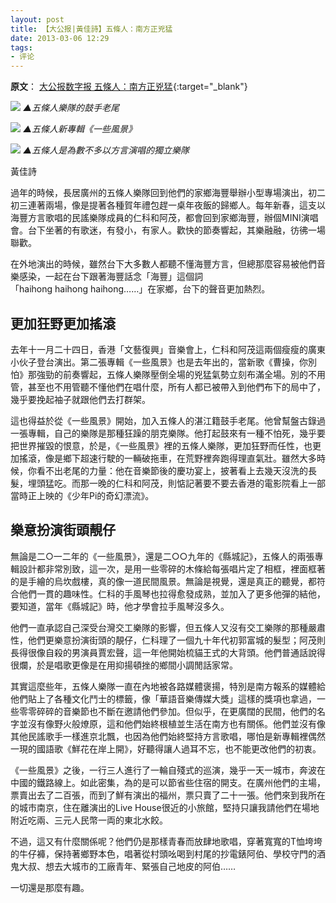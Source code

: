 ```yaml
---
layout: post
title: 【大公报|黃佳詩】五條人：南方正兇猛
date: 2013-03-06 12:29
tags:
- 评论
---
```

**原文**：
[大公报数字报 五條人：南方正兇猛](http://paper.takungpao.com/html/2013-03/06/content_56_2.htm){:target="_blank"}

![](http://paper.takungpao.com/resfile/2013-03-06/B18/p56_b.jpg)
*▲五條人樂隊的鼓手老尾*

![](http://paper.takungpao.com/resfile/2013-03-06/B18/p58_b.jpg)
*▲五條人新專輯《一些風景》*

![](http://paper.takungpao.com/resfile/2013-03-06/B18/p57_b.jpg)
*▲五條人是為數不多以方言演唱的獨立樂隊*


 黃佳詩

過年的時候，長居廣州的五條人樂隊回到他們的家鄉海豐舉辦小型專場演出，初二初三連著兩場，像是提著各種賀年禮包趕一桌年夜飯的歸鄉人。每年新春，這支以海豐方言歌唱的民謠樂隊成員的仁科和阿茂，都會回到家鄉海豐，辦個MINI演唱會。台下坐著的有歌迷，有發小，有家人。歡快的節奏響起，其樂融融，彷彿一場聯歡。

在外地演出的時候，雖然台下大多數人都聽不懂海豐方言，但總那麼容易被他們音樂感染，一起在台下跟著海豐話念「海豐」這個詞「haihong haihong haihong……」在家鄉，台下的聲音更加熱烈。

## 更加狂野更加搖滾

去年十一月二十四日，香港「文藝復興」音樂會上，仁科和阿茂這兩個瘦瘦的廣東小伙子登台演出。第二張專輯《一些風景》也是去年出的，當新歌《曹操，你別怕》那強勁的前奏響起，五條人樂隊壓倒全場的兇猛氣勢立刻布滿全場。別的不用管，甚至也不用管聽不懂他們在唱什麼，所有人都已被帶入到他們布下的局中了，幾乎要挽起袖子就跟他們去打群架。

這也得益於從《一些風景》開始，加入五條人的湛江籍鼓手老尾。他曾幫盤古錄過一張專輯，自己的樂隊是那種狂躁的朋克樂隊。他打起鼓來有一種不怕死，幾乎要把世界摧毀的恨意，於是，《一些風景》裡的五條人樂隊，更加狂野而任性，也更加搖滾，像是鄉下超速行駛的一輛破拖車，在荒野裡奔跑得理直氣壯。雖然大多時候，你看不出老尾的力量：他在音樂節後的慶功宴上，披著看上去幾天沒洗的長髮，埋頭猛吃。而那一晚的仁科和阿茂，則惦記著要不要去香港的電影院看上一部當時正上映的《少年Pi的奇幻漂流》。

## 樂意扮演街頭靚仔

無論是二○一二年的《一些風景》，還是二○○九年的《縣城記》，五條人的兩張專輯設計都非常別致，這一次，是用一些零碎的木條給每張唱片定了相框，裡面框著的是手繪的烏坎戲樓，真的像一道民間風景。無論是視覺，還是真正的聽覺，都符合他們一貫的趣味性。仁科的手風琴也拉得愈發成熟，並加入了更多他彈的結他，要知道，當年《縣城記》時，他才學會拉手風琴沒多久。

他們一直承認自己深受台灣交工樂隊的影響，但五條人又沒有交工樂隊的那種嚴肅性，他們更樂意扮演街頭的靚仔，仁科理了一個九十年代初郭富城的髮型；阿茂則長得很像自殺的男演員賈宏聲，這一年他開始梳貓王式的大背頭。他們普通話說得很爛，於是唱歌更像是在用抑揚頓挫的鄉間小調閒話家常。

其實這麼些年，五條人樂隊一直在內地被各路媒體褒揚，特別是南方報系的媒體給他們貼上了各種文化鬥士的標籤，像「華語音樂傳媒大獎」這樣的獎項也拿過，一些零零碎碎的音樂節也不斷在邀請他們參加。但似乎，在更廣闊的民間，他們的名字並沒有像野火般燎原，這和他們始終根植並生活在南方也有關係。他們並沒有像其他民謠歌手一樣進京北飄，也因為他們始終堅持方言歌唱，哪怕是新專輯裡偶然一現的國語歌《鮮花在岸上開》，好聽得讓人過耳不忘，也不能更改他們的初衷。

《一些風景》之後，一行三人進行了一輪自殘式的巡演，幾乎一天一城市，奔波在中國的鐵路線上。如此密集，為的是可以節省些住宿的開支。在廣州他們的主場，票賣出去了二百張，而到了鮮有演出的福州，票只賣了二十一張。他們來到我所在的城市南京，住在離演出的Live House很近的小旅館，堅持只讓我請他們在場地附近吃兩、三元人民幣一両的東北水餃。

不過，這又有什麼關係呢？他們仍是那樣青春而放肆地歌唱，穿著寬寬的T恤垮垮的牛仔褲，保持著鄉野本色，唱著從村頭吆喝到村尾的抄電錶阿伯、學校守門的酒鬼大叔、想去大城市的工廠青年、緊張自己地皮的阿伯……

一切還是那麼有趣。
